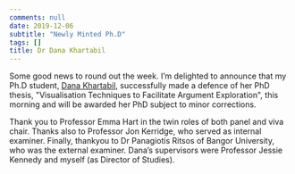 ```yaml
---
comments: null
date: 2019-12-06
subtitle: "Newly Minted Ph.D"
tags: []
title: Dr Dana Khartabil 
---
```


Some good news to round out the week. I’m delighted to announce that my Ph.D student, [Dana Khartabil](/page/people/dana-khartabil), successfully made a defence of her PhD thesis, "Visualisation Techniques to Facilitate Argument Exploration", this morning and will be awarded her PhD subject to minor corrections.

Thank you to Professor Emma Hart in the twin roles of both panel and viva chair. Thanks also to Professor Jon Kerridge, who served as internal examiner. Finally, thankyou to Dr Panagiotis Ritsos of Bangor University, who was the external examiner. Dana’s supervisors were Professor Jessie Kennedy and myself (as Director of Studies).

